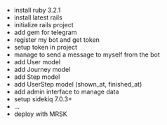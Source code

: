 - install ruby 3.2.1
- install latest rails
- initialize rails project
- add gem for telegram
- register my bot and get token
- setup token in project
- manage to send a message to myself from the bot
- add User model
- add Journey model
- add Step model
- add UserStep model (shown_at, finished_at)
- add admin interface to manage data
- setup sidekiq 7.0.3+
- ...
- deploy with MRSK

